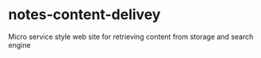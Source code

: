 notes-content-delivey
=====================

Micro service style web site for retrieving content from storage and search engine

